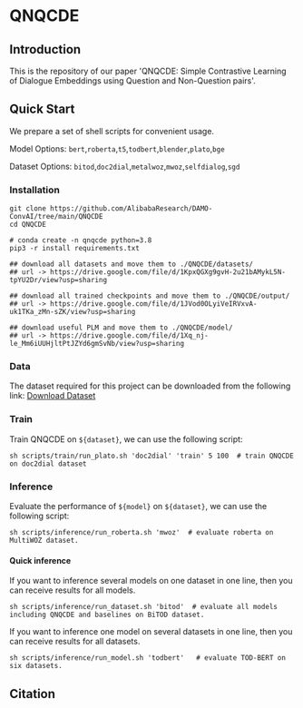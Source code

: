 # QNQCDE

## Introduction
This is the repository of our paper 'QNQCDE: Simple Contrastive Learning of Dialogue Embeddings using Question and Non-Question pairs'.

## Quick Start
We prepare a set of shell scripts for convenient usage.

Model Options: `bert`,`roberta`,`t5`,`todbert`,`blender`,`plato`,`bge`

Dataset Options: `bitod`,`doc2dial`,`metalwoz`,`mwoz`,`selfdialog`,`sgd`

### Installation
```shell
git clone https://github.com/AlibabaResearch/DAMO-ConvAI/tree/main/QNQCDE
cd QNQCDE

# conda create -n qnqcde python=3.8
pip3 -r install requirements.txt

## download all datasets and move them to ./QNQCDE/datasets/
## url -> https://drive.google.com/file/d/1KpxQGXg9gvH-2u21bAMykL5N-tpYU2Dr/view?usp=sharing

## download all trained checkpoints and move them to ./QNQCDE/output/
## url -> https://drive.google.com/file/d/1JVod0OLyiVeIRVxvA-uk1TKa_zMn-sZK/view?usp=sharing

## download useful PLM and move them to ./QNQCDE/model/
## url -> https://drive.google.com/file/d/1Xq_nj-le_Mm6iUUHjltPtJZYd6gmSvNb/view?usp=sharing
```

### Data
The dataset required for this project can be downloaded from the following link:
[Download Dataset](https://drive.google.com/drive/folders/1sNowWiejo_Hwf1y1HSl9w2PDLK1BUxRj?usp=sharing)

### Train
Train QNQCDE on `${dataset}`, we can use the following script:

```shell
sh scripts/train/run_plato.sh 'doc2dial' 'train' 5 100  # train QNQCDE on doc2dial dataset
```

### Inference
Evaluate the performance of `${model}` on `${dataset}`, we can use the following script:

```shell
sh scripts/inference/run_roberta.sh 'mwoz'  # evaluate roberta on MultiWOZ dataset.
```

#### Quick inference
If you want to inference several models on one dataset in one line, then you can receive results for all models.

```shell
sh scripts/inference/run_dataset.sh 'bitod'  # evaluate all models including QNQCDE and baselines on BiTOD dataset.
```

If you want to inference one model on several datasets in one line, then you can receive results for all datasets.

```shell
sh scripts/inference/run_model.sh 'todbert'   # evaluate TOD-BERT on six datasets.
```

## Citation

